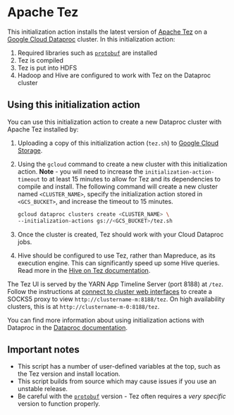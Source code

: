 # Apache Tez

This initialization action installs the latest version of [Apache Tez](https://tez.apache.org/) on a [Google Cloud Dataproc](https://cloud.google.com/dataproc) cluster. In this initialization action:

1. Required libraries such as [`protobuf`](https://github.com/google/protobuf) are installed
2. Tez is compiled
3. Tez is put into HDFS
4. Hadoop and Hive are configured to work with Tez on the Dataproc cluster

## Using this initialization action
You can use this initialization action to create a new Dataproc cluster with Apache Tez installed by:

1. Uploading a copy of this initialization action (`tez.sh`) to [Google Cloud Storage](https://cloud.google.com/storage).
1. Using the `gcloud` command to create a new cluster with this initialization action. **Note** - you will need to increase the `initialization-action-timeout` to at least 15 minutes to allow for Tez and its dependencies to compile and install. The following command will create a new cluster named `<CLUSTER_NAME>`, specify the initialization action stored in `<GCS_BUCKET>`, and increase the timeout to 15 minutes.

    ```bash
    gcloud dataproc clusters create <CLUSTER_NAME> \
    --initialization-actions gs://<GCS_BUCKET>/tez.sh
    ```
1. Once the cluster is created, Tez should work with your Cloud Dataproc jobs.
1. Hive should be configured to use Tez, rather than Mapreduce, as its execution engine. This can significantly speed up some Hive queries. Read more in the [Hive on Tez documentation](https://cwiki.apache.org/confluence/display/Hive/Hive+on+Tez).

The Tez UI is served by the YARN App Timeline Server (port 8188) at `/tez`. Follow the instructions at [connect to cluster web interfaces]() to create a SOCKS5 proxy to view `http://clustername-m:8188/tez`. On high availability clusters, this is at `http://clustername-m-0:8188/tez`.

You can find more information about using initialization actions with Dataproc in the [Dataproc documentation](https://cloud.google.com/dataproc/init-actions).

## Important notes
* This script has a number of user-defined variables at the top, such as the Tez version and install location.
* This script builds from source which may cause issues if you use an unstable release.
* Be careful with the [`protobuf`](https://github.com/google/protobuf) version - Tez often requires a *very specific* version to function properly.
